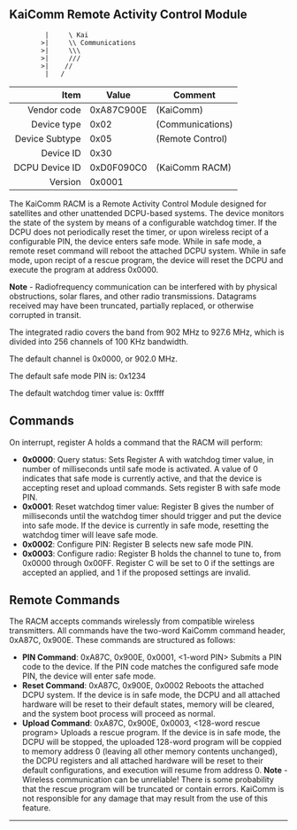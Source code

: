 KaiComm Remote Activity Control Module
----

```
		 |     \ Kai 
		>|     \\ Communications
		>|     \\\
		>|     ///
		>|    //
		 |   /
```

|     Item       |   Value    |   Comment
| -------------: | ---------- | ----------------
|    Vendor code | 0xA87C900E | (KaiComm)
|    Device type | 0x02       | (Communications)
| Device Subtype | 0x05       | (Remote Control)
|      Device ID | 0x30       | 
| DCPU Device ID | 0xD0F090C0 | (KaiComm RACM)
|        Version | 0x0001     | 

The KaiComm RACM is a Remote Activity Control Module designed for satellites and other unattended DCPU-based systems. 
The device monitors the state of the system by means of a configurable watchdog timer. If the DCPU does not periodically reset the timer, or upon wireless recipt of a configurable PIN, the device enters safe mode. While in safe mode, a remote reset command will reboot the attached DCPU system. While in safe mode, upon recipt of a rescue program, the device will reset the DCPU and execute the program at address 0x0000.

**Note** - Radiofrequency communication can be interfered with by physical obstructions, solar flares, and other radio transmissions. Datagrams received may have been truncated, partially replaced, or otherwise corrupted in transit.

The integrated radio covers the band from 902 MHz to 927.6 MHz, which is divided into 256 channels of 100 KHz bandwidth.

The default channel is 0x0000, or 902.0 MHz.

The default safe mode PIN is: 0x1234

The default watchdog timer value is: 0xffff

Commands
----

On interrupt, register A holds a command that the RACM will perform:

 - **0x0000**: Query status:
   Sets Register A with watchdog timer value, in number of milliseconds until safe mode is activated. A value of 0 indicates that safe mode is currently active, and that the device is accepting reset and upload commands.
   Sets register B with safe mode PIN.
 - **0x0001**: Reset watchdog timer value:
   Register B gives the number of milliseconds until the watchdog timer should trigger and put the device into safe mode. If the device is currently in safe mode, resetting the watchdog timer will leave safe mode.
 - **0x0002**: Configure PIN:
   Register B selects new safe mode PIN.
 - **0x0003**: Configure radio:
   Register B holds the channel to tune to, from 0x0000 through 0x00FF.
   Register C will be set to 0 if the settings are accepted an applied, and 1 if the proposed settings are invalid.

Remote Commands
----

The RACM accepts commands wirelessly from compatible wireless transmitters. All commands have the two-word KaiComm command header, 0xA87C, 0x900E. These commands are structured as follows:

- **PIN Command**: 0xA87C, 0x900E, 0x0001, <1-word PIN>
  Submits a PIN code to the device. If the PIN code matches the configured safe mode PIN, the device will enter safe mode.
- **Reset Command**: 0xA87C, 0x900E, 0x0002
  Reboots the attached DCPU system. If the device is in safe mode, the DCPU and all attached hardware will be reset to their default states, memory will be cleared, and the system boot process will proceed as normal.
- **Upload Command**: 0xA87C, 0x900E, 0x0003, <128-word rescue program>
  Uploads a rescue program. If the device is in safe mode, the DCPU will be stopped, the uploaded 128-word program will be coppied to memory address 0 (leaving all other memory contents unchanged), the DCPU registers and all attached hardware will be reset to their default configurations, and execution will resume from address 0. **Note** - Wireless communication can be unreliable! There is some probability that the rescue program will be truncated or contain errors. KaiComm is not responsible for any damage that may result from the use of this feature.

----

